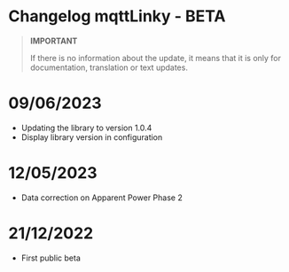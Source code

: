 # Changelog mqttLinky - BETA

>**IMPORTANT**
>
>If there is no information about the update, it means that it is only for documentation, translation or text updates.

# 09/06/2023
- Updating the library to version 1.0.4
- Display library version in configuration

# 12/05/2023
- Data correction on Apparent Power Phase 2

# 21/12/2022
- First public beta
